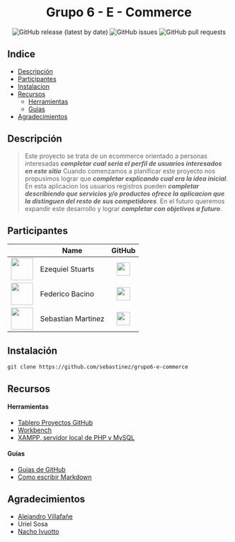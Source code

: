 <h1 align="center">Grupo 6 - E - Commerce</h1>
<div align="center">
<img alt="GitHub release (latest by date)" src="https://img.shields.io/github/v/release/sebastinez/dh-grupo6-e-commerce">
<img alt="GitHub issues" src="https://img.shields.io/github/issues/sebastinez/dh-grupo6-e-commerce">
<img alt="GitHub pull requests" src="https://img.shields.io/github/issues-pr/sebastinez/dh-grupo6-e-commerce">
</div>

## Indice

-   [Descripción](#descripcion)
-   [Participantes](#participantes)
-   [Instalacion](#instalacion)
-   [Recursos](#recursos)
    - [Herramientas](#herramientas)
    - [Guias](#guias)
-   [Agradecimientos](#agradecimientos)

<a name="descripcion"></a>

## Descripción
> Este proyecto se trata de un ecommerce orientado a personas interesadas ***completar cual seria el perfil de usuarios interesados en este sitio*** Cuando comenzamos a planificar este proyecto nos propusimos lograr que ***completar explicando cual era la idea inicial***. En esta aplicacion los usuarios registros pueden ***completar describiendo que servicios y/o productos ofrece la aplicacion que la distinguen del resto de sus competidores***. En el futuro queremos expandir este desarrollo y lograr ***completar con objetivos a futuro***.

<a name="participantes"></a>

## Participantes

| | Name | GitHub |
|--|------|---|
| <center><img src="https://nrs-diversos.s3.us-east-2.amazonaws.com/54330627.png" width="50"></center> | Ezequiel Stuarts | [<center><img src="https://nrs-diversos.s3.us-east-2.amazonaws.com/github-logo.svg" width="30"/></center>](#) |
| <center><img src="https://nrs-diversos.s3.us-east-2.amazonaws.com/54330627.png" width="50"></center>| Federico Bacino | [<center><img src="https://nrs-diversos.s3.us-east-2.amazonaws.com/github-logo.svg" width="30"/></center>](#) | 
| <center><img src="https://nrs-diversos.s3.us-east-2.amazonaws.com/sebastinez.jpg" width="50"></center>| Sebastian Martinez | [<center><img src="https://nrs-diversos.s3.us-east-2.amazonaws.com/github-logo.svg" width="30"/></center>](https://github.com/sebastinez) |


<a name="instalacion"></a>

## Instalación

```git clone https://github.com/sebastinez/grupo6-e-commerce```

<a name="recursos"></a>

## Recursos

<a name="herramientas"></a>

#### Herramientas

- [Tablero Proyectos GitHub](https://github.com/sebastinez/grupo6-e-commerce/projects/2)
- [Workbench](https://www.mysql.com/products/workbench/)
- [XAMPP, servidor local de PHP y MySQL](https://www.apachefriends.org/es/index.html)

<a name="guias"></a>

#### Guias

- [Guias de GitHub](https://guides.github.com/)
- [Como escribir Markdown](https://github.com/adam-p/markdown-here/wiki/Markdown-Cheatsheet#links)

<a name="agradecimientos"></a>

## Agradecimientos

- [Alejandro Villafañe](https://github.com/alezvi)
- Uriel Sosa
- [Nacho Ivuotto](https://github.com/ivuotto)
